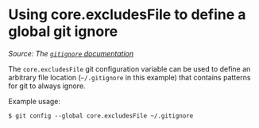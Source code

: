 # Using core.excludesFile to define a global git ignore

_Source: The [`gitignore` documentation](https://git-scm.com/docs/gitignore)_

The `core.excludesFile` git configuration variable can be used to define an arbitrary file location (`~/.gitignore` in this example) that contains patterns for git to always ignore.

Example usage:

```
$ git config --global core.excludesFile ~/.gitignore
```
